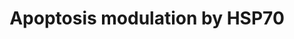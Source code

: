 ---
annotations:
- id: PW:0000009
  parent: regulatory pathway
  type: Pathway Ontology
  value: apoptotic cell death pathway
authors:
- I.Reyes
- MaintBot
- Siddarth
- Christine Chichester
- Mkutmon
- Khanspers
- Egonw
- Eweitz
description: This pathway summarizes the various ways by which HSP70 proteins can
  inhibit apoptosis.
last-edited: 2021-05-16
organisms:
- Rattus norvegicus
redirect_from:
- /index.php/Pathway:WP487
- /instance/WP487
revision: null
schema-jsonld:
- '@context': https://schema.org/
  '@id': https://wikipathways.github.io/pathways/WP487.html
  '@type': Dataset
  creator:
    '@type': Organization
    name: WikiPathways
  description: This pathway summarizes the various ways by which HSP70 proteins can
    inhibit apoptosis.
  keywords:
  - Apaf1
  - Apoptosis
  - Bid
  - Casp2
  - Casp3
  - Casp6
  - Casp7
  - Casp8
  - Casp9
  - Cycs
  - Fadd
  - Fas
  - Faslg
  - Hspa1a
  - Map3k1
  - Mapk10
  - NF-kB pathway
  - Nfkb1
  - Pdcd8
  - Ripk1
  - Tnfrsf1a
  license: CC0
  name: Apoptosis modulation by HSP70
seo: CreativeWork
title: Apoptosis modulation by HSP70
wpid: WP487
---